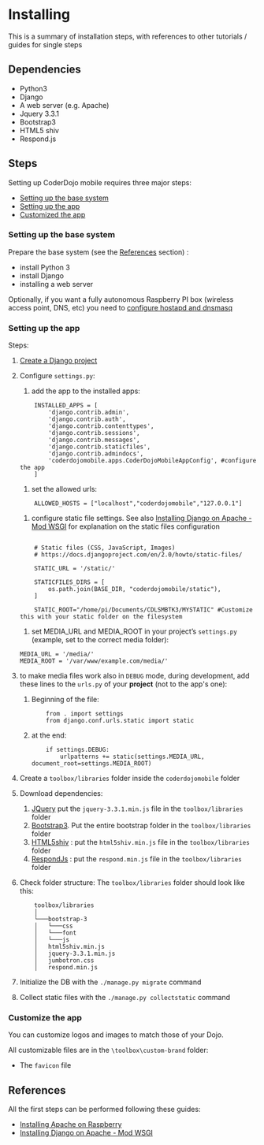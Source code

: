 # Installing

This is a summary of installation steps, with references to other tutorials / guides for single steps

## Dependencies

- Python3
- Django
- A web server (e.g. Apache)
- Jquery 3.3.1
- Bootstrap3
- HTML5 shiv
- Respond.js

## Steps

Setting up CoderDojo mobile requires three major steps:

- [Setting up the base system](#setting-up-the-base-system)
- [Setting up the app](#setting-up-the-app)
- [Customized the app](#customize-the-app)


### Setting up the base system 

Prepare the base system (see the [References](#references) section) :
- install Python 3
- install Django 
- installing a web server

Optionally, if you want a fully autonomous Raspberry PI box (wireless access point, DNS, etc) you need to [configure hostapd and dnsmasq](https://www.raspberrypi.org/documentation/configuration/wireless/access-point.md)

### Setting up the app

Steps:

1. [Create a Django project](https://docs.djangoproject.com/en/2.0/intro/tutorial01/#creating-a-project) 
1. Configure `settings.py`:
    1. add the app to the installed apps:

    ```
        INSTALLED_APPS = [
            'django.contrib.admin',
            'django.contrib.auth',
            'django.contrib.contenttypes',
            'django.contrib.sessions',
            'django.contrib.messages',
            'django.contrib.staticfiles',
            'django.contrib.admindocs',
            'coderdojomobile.apps.CoderDojoMobileAppConfig', #configure the app
        ]
    ```

    1. set the allowed urls:

    ```
        ALLOWED_HOSTS = ["localhost","coderdojomobile","127.0.0.1"]
    ```

    1. configure static file settings. See also [Installing Django on Apache - Mod WSGI](https://www.digitalocean.com/community/tutorials/how-to-serve-django-applications-with-apache-and-mod_wsgi-on-debian-8) for explanation on the static files configuration

    ```

        # Static files (CSS, JavaScript, Images)
        # https://docs.djangoproject.com/en/2.0/howto/static-files/

        STATIC_URL = '/static/'

        STATICFILES_DIRS = [
            os.path.join(BASE_DIR, "coderdojomobile/static"),
        ]

        STATIC_ROOT="/home/pi/Documents/CDLSMBTK3/MYSTATIC" #Customize this with your static folder on the filesystem
    ```

    1. set MEDIA_URL and MEDIA_ROOT in your project’s `settings.py` (example, set to the correct media folder):

    ```
    MEDIA_URL = '/media/'
    MEDIA_ROOT = '/var/www/example.com/media/'
    ```

1. to make media files work also in `DEBUG` mode, during development, add these lines to the `urls.py` of your **project** (not to the app's one):
    1. Beginning of the file:

        ```
            from . import settings
            from django.conf.urls.static import static
        ```

    1. at the end:

        ```
            if settings.DEBUG:
                urlpatterns += static(settings.MEDIA_URL, document_root=settings.MEDIA_ROOT)
        ```

1. Create a `toolbox/libraries` folder inside the `coderdojomobile` folder
1. Download dependencies:
	1. [JQuery](https://jquery.com/) put the `jquery-3.3.1.min.js` file in the `toolbox/libraries` folder
	1. [Bootstrap3](https://getbootstrap.com/docs/3.3/). Put the entire bootstrap folder in the `toolbox/libraries` folder
	1. [HTML5shiv](https://oss.maxcdn.com/html5shiv/3.7.3/html5shiv.min.js) : put the  `html5shiv.min.js` file in the `toolbox/libraries` folder
	1. [RespondJs](https://oss.maxcdn.com/respond/1.4.2/respond.min.js) : put the `respond.min.js` file in the `toolbox/libraries` folder

1. Check folder structure: The `toolbox/libraries` folder should look like this:

    ```
        toolbox/libraries
        │
        └───bootstrap-3
        │   └───css
        │   └───font
        │   └───js
        │   html5shiv.min.js
        │   jquery-3.3.1.min.js
        │   jumbotron.css
        │   respond.min.js
    ```

1. Initialize the DB with the `./manage.py migrate` command
1. Collect static files with the `./manage.py collectstatic` command

### Customize the app

You can customize logos and images to match those of your Dojo.

All customizable files are in the `\toolbox\custom-brand` folder:

- The `favicon` file 

## References

All the first steps can be performed following these guides:

- [Installing Apache on Raspberry](https://www.raspberrypi.org/documentation/remote-access/web-server/apache.md)
- [Installing Django on Apache - Mod WSGI](https://www.digitalocean.com/community/tutorials/how-to-serve-django-applications-with-apache-and-mod_wsgi-on-debian-8)

